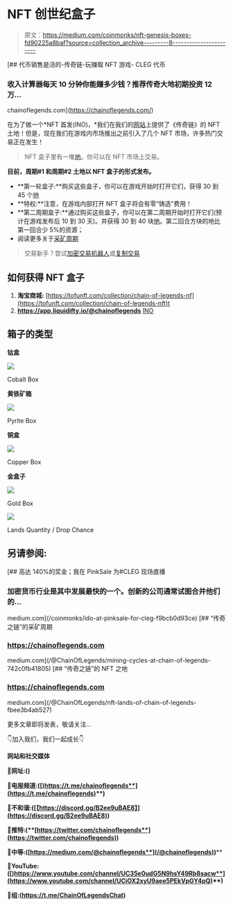 # NFT 创世纪盒子

> 原文：<https://medium.com/coinmonks/nft-genesis-boxes-fd90225a8baf?source=collection_archive---------8----------------------->

[](https://chainoflegends.com/) [## 代币销售是活的-传奇链-玩赚取 NFT 游戏- CLEG 代币

### 收入计算器每天 10 分钟你能赚多少钱？推荐传奇大地初期投资 12 万…

chainoflegends.com](https://chainoflegends.com/) 

在为了做一个*NFT 首发(INO)，*我们在我们的[网站](https://chainoflegends.com/?utm_source=Medium&utm_medium=Article&utm_campaign=NFT+GENESIS+Boxes)上提供了《传奇链》的 NFT 土地！但是，现在我们在游戏内市场推出之前引入了几个 NFT 市场，许多热门交易正在发生！

> NFT 盒子里有一堆[地](https://whitepaper.chainoflegends.com/guides/lands)。你可以在 NFT 市场上交易。

**目前，周期#1 和周期#2 土地以 NFT 盒子的形式发布。**

*   **第一轮盒子:**购买这些盒子，你可以在游戏开始时打开它们，获得 30 到 45 个[地](https://whitepaper.chainoflegends.com/guides/lands)
*   **特权:**注意，在游戏内部打开 NFT 盒子将会有零“铸造”费用！
*   **第二周期盒子:**通过购买这些盒子，你可以在第二周期开始时打开它们(预计在游戏发布后 10 到 30 天)。并获得 30 到 40 块[地](https://whitepaper.chainoflegends.com/guides/lands)。第二回合方块的地比第一回合少 5%的资源；
*   阅读更多关于[采矿周期](https://whitepaper.chainoflegends.com/price-stability#mining-cycles)

> 交易新手？尝试[加密交易机器人](/coinmonks/crypto-trading-bot-c2ffce8acb2a)或[复制交易](/coinmonks/top-10-crypto-copy-trading-platforms-for-beginners-d0c37c7d698c)

## 如何获得 NFT 盒子

1.  **淘宝商城:**
    [https://tofunft.com/collection/chain-of-legends-nf](https://tofunft.com/collection/chain-of-legends-nft)t
2.  **https://app.liquidifty.io/@chainoflegends**
    [INO](https://app.liquidifty.io/@chainoflegends)

## 箱子的类型

**钴盒**

![](img/34e6345ef1bc67bf3fc7b0aca4f0301e.png)

Cobalt Box

**黄铁矿箱**

![](img/b6d1c25b4e975de79119a2e9595e57d9.png)

Pyrite Box

**铜盒**

![](img/7a109c206d8cc28e9c62314f81f35130.png)

Copper Box

**金盒子**

![](img/e3918fb3b3a35748e30862360f3eeeaa.png)

Gold Box

![](img/51af01ee205c4eabfc26152269e51f3a.png)

Lands Quantity / Drop Chance

## 另请参阅:

[](/coinmonks/ido-at-pinksale-for-cleg-f9bcb0d93ce) [## 高达 140%的奖金；我在 PinkSale 为#CLEG 现场直播

### 加密货币行业是其中发展最快的一个。创新的公司通常试图合并他们的…

medium.com](/coinmonks/ido-at-pinksale-for-cleg-f9bcb0d93ce) [](/@ChainOfLegends/mining-cycles-at-chain-of-legends-742c0fb41805) [## “传奇之链”的采矿周期

### https://chainoflegends.com

medium.com](/@ChainOfLegends/mining-cycles-at-chain-of-legends-742c0fb41805) [](/@ChainOfLegends/nft-lands-of-chain-of-legends-fbee3b4ab527) [## “传奇之链”的 NFT 之地

### https://chainoflegends.com

medium.com](/@ChainOfLegends/nft-lands-of-chain-of-legends-fbee3b4ab527) 

更多文章即将发表，敬请关注…

👇加入我们，我们一起成长👇

**网站和社交媒体**

**🔹网址:(**[](https://chainoflegends.com/)****)****

****🔹电报频道:(**[**)https://t.me/chainoflegends**](https://t.me/chainoflegends)**)****

****🔹不和谐:(**[【https://discord.gg/B2ee9uBAE8】](https://discord.gg/B2ee9uBAE8)**)****

****🔹推特:(**[**https://twitter.com/chainoflegends**](https://twitter.com/chainoflegends)**)****

**🔹**中等:(**[**https://medium.com/@chainoflegends**](/@chainoflegends)**)****

****🔹YouTube:(**[**)https://www.youtube.com/channel/UC35e0udG5N9hsY49Rb8sacw**](https://www.youtube.com/channel/UCiOX2xyU9aee5PEkVpGY4pQ)**)****

****🔹组:(https://t.me/ChainOfLegendsChat)****